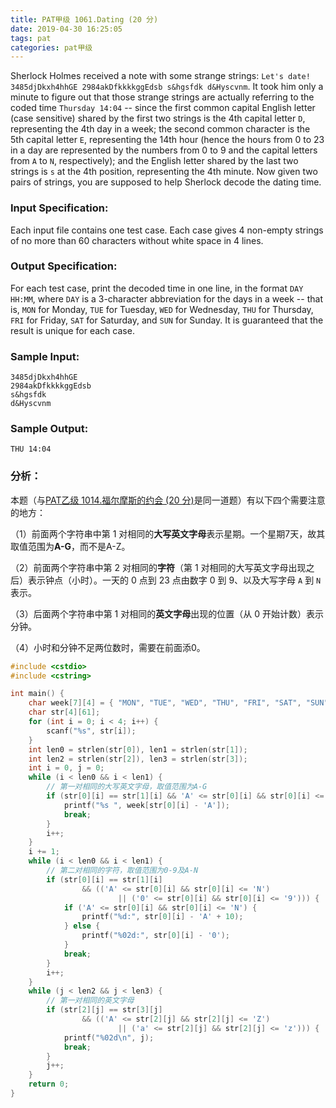 ```yaml
---
title: PAT甲级 1061.Dating (20 分)
date: 2019-04-30 16:25:05
tags: pat
categories: pat甲级
---
```


Sherlock Holmes received a note with some strange strings: `Let's date! 3485djDkxh4hhGE 2984akDfkkkkggEdsb s&hgsfdk d&Hyscvnm`. It took him only a minute to figure out that those strange strings are actually referring to the coded time `Thursday 14:04` -- since the first common capital English letter (case sensitive) shared by the first two strings is the 4th capital letter `D`, representing the 4th day in a week; the second common character is the 5th capital letter `E`, representing the 14th hour (hence the hours from 0 to 23 in a day are represented by the numbers from 0 to 9 and the capital letters from `A` to `N`, respectively); and the English letter shared by the last two strings is `s` at the 4th position, representing the 4th minute. Now given two pairs of strings, you are supposed to help Sherlock decode the dating time.

<!--more-->

### Input Specification:

Each input file contains one test case. Each case gives 4 non-empty strings of no more than 60 characters without white space in 4 lines.

### Output Specification:

For each test case, print the decoded time in one line, in the format `DAY HH:MM`, where `DAY` is a 3-character abbreviation for the days in a week -- that is, `MON` for Monday, `TUE` for Tuesday, `WED` for Wednesday, `THU` for Thursday, `FRI` for Friday, `SAT` for Saturday, and `SUN` for Sunday. It is guaranteed that the result is unique for each case.

### Sample Input:

```in
3485djDkxh4hhGE 
2984akDfkkkkggEdsb 
s&hgsfdk 
d&Hyscvnm
```

### Sample Output:

```out
THU 14:04
```

### 分析：

本题（与[PAT乙级 1014.福尔摩斯的约会 (20 分)](/2019/04/30/pat-basic-1014/)是同一道题）有以下四个需要注意的地方：

（1）前面两个字符串中第 1 对相同的**大写英文字母**表示星期。一个星期7天，故其取值范围为**A-G**，而不是A-Z。

（2）前面两个字符串中第 2 对相同的**字符**（第 1 对相同的大写英文字母出现之后）表示钟点（小时）。一天的 0 点到 23 点由数字 0 到 9、以及大写字母 `A` 到 `N` 表示。

（3）后面两个字符串中第 1 对相同的**英文字母**出现的位置（从 0 开始计数）表示分钟。

（4）小时和分钟不足两位数时，需要在前面添0。

```c++
#include <cstdio>
#include <cstring>

int main() {
	char week[7][4] = { "MON", "TUE", "WED", "THU", "FRI", "SAT", "SUN" };
	char str[4][61];
	for (int i = 0; i < 4; i++) {
		scanf("%s", str[i]);
	}
	int len0 = strlen(str[0]), len1 = strlen(str[1]);
	int len2 = strlen(str[2]), len3 = strlen(str[3]);
	int i = 0, j = 0;
	while (i < len0 && i < len1) {
		// 第一对相同的大写英文字母，取值范围为A-G
		if (str[0][i] == str[1][i] && 'A' <= str[0][i] && str[0][i] <= 'G') {
			printf("%s ", week[str[0][i] - 'A']);
			break;
		}
		i++;
	}
	i += 1;
	while (i < len0 && i < len1) {
		// 第二对相同的字符，取值范围为0-9及A-N
		if (str[0][i] == str[1][i]
				&& (('A' <= str[0][i] && str[0][i] <= 'N')
						|| ('0' <= str[0][i] && str[0][i] <= '9'))) {
			if ('A' <= str[0][i] && str[0][i] <= 'N') {
				printf("%d:", str[0][i] - 'A' + 10);
			} else {
				printf("%02d:", str[0][i] - '0');
			}
			break;
		}
		i++;
	}
	while (j < len2 && j < len3) {
		// 第一对相同的英文字母
		if (str[2][j] == str[3][j]
				&& (('A' <= str[2][j] && str[2][j] <= 'Z')
						|| ('a' <= str[2][j] && str[2][j] <= 'z'))) {
			printf("%02d\n", j);
			break;
		}
		j++;
	}
	return 0;
}
```